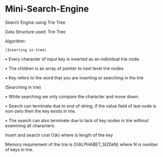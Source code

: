 # Mini-Search-Engine
Search Engine using Trie Tree

Data Structure used: Trie Tree

Algorithm:

	(Inserting in tree)
	
•	Every character of input key is inserted as an individual trie node.

•	The children is an array of pointer to next level trie nodes

•	Key refers to the word that you are inserting or searching in the trie

(Searching in trie)


•	While searching we only compare the character and move down.

•	Search can terminate due to end of string, if the value field of last node is non-zero then the key exists in trie.

•	The search can also terminate due to lack of key nodes in trie without examining all characters.  

Insert and search cost O(k) where is length of the key

Memory requirement of the trie is O(ALPHABET_SIZE*k*N) where N is number of keys in trie.
